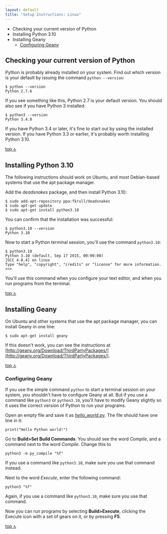 ```yaml
---
layout: default
title: "Setup Instructions: Linux"
---
```


- [<a name='current_version'></a>Checking your current version of Python](#checking-your-current-version-of-python)
- [<a name='python3.10'></a>Installing Python 3.10](#installing-python-310)
- [<a name='installing_geany'></a>Installing Geany](#installing-geany)
  - [Configuring Geany](#configuring-geany)

<a name='current_version'></a>Checking your current version of Python
---

Python is probably already installed on your system. Find out which version is your default by issuing the command `python --version`:

    $ python --version
    Python 2.7.6

If you see something like this, Python 2.7 is your default version. You should also see if you have Python 3 installed:

    $ python3 --version
    Python 3.4.0

If you have Python 3.4 or later, it's fine to start out by using the installed version. If you have Python 3.3 or earlier, it's probably worth installing Python 3.10.

[top 🔝](#)

<a name='python3.10'></a>Installing Python 3.10
---

The following instructions should work on Ubuntu, and most Debian-based systems that use the apt package manager.

Add the *deadsnakes* package, and then install Python 3.10:

    $ sudo add-apt-repository ppa:fkrull/deadsnakes
    $ sudo apt-get update
    $ sudo apt-get install python3.10

You can confirm that the installation was successful:

    $ python3.10 --version
    Python 3.10

Now to start a Python terminal session, you'll use the command `python3.10`:

    $ python3.10
    Python 3.10 (default, Sep 17 2015, 00:00:00) 
    [GCC 4.8.4] on linux
    Type "help", "copyright", "credits" or "license" for more information.
    >>>

You'll use this command when you configure your text editor, and when you run programs from the terminal.

[top 🔝](#)

<a name='installing_geany'></a>Installing Geany
---

On Ubuntu and other systems that use the apt package manager, you can install Geany in one line:

    $ sudo apt-get install geany

If this doesn't work, you can see the instructions at [http://geany.org/Download/ThirdPartyPackages/](http://geany.org/Download/ThirdPartyPackages/).

[top 🔝](#)

<a name='configuring_geany'></a>
### Configuring Geany

If you use the simple command `python` to start a terminal session on your system, you shouldn't have to configure Geany at all. But if you use a command like `python3` or `python3.10`, you'll have to modify Geany slightly so it uses the correct version of Python to run your programs.

Open an empty file and save it as [*hello_world.py*](hello_world.py). The file should have one line in it:

    print("Hello Python world!")

Go to **Build>Set Build Commands**. You should see the word *Compile*, and a command next to the word *Compile*. Change this to

    python3 -m py_compile "%f"

If you use a command like `python3.10`, make sure you use that command instead.

Next to the word *Execute*, enter the following command:

    python3 "%f"

Again, if you use a command like `python3.10`, make sure you use that command.

Now you can run programs by selecting **Build>Execute**, clicking the Execute icon with a set of gears on it, or by pressing **F5**.

[top 🔝](#)

